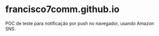 # francisco7comm.github.io

POC de teste para notificação por push no navegador, usando Amazon SNS.

